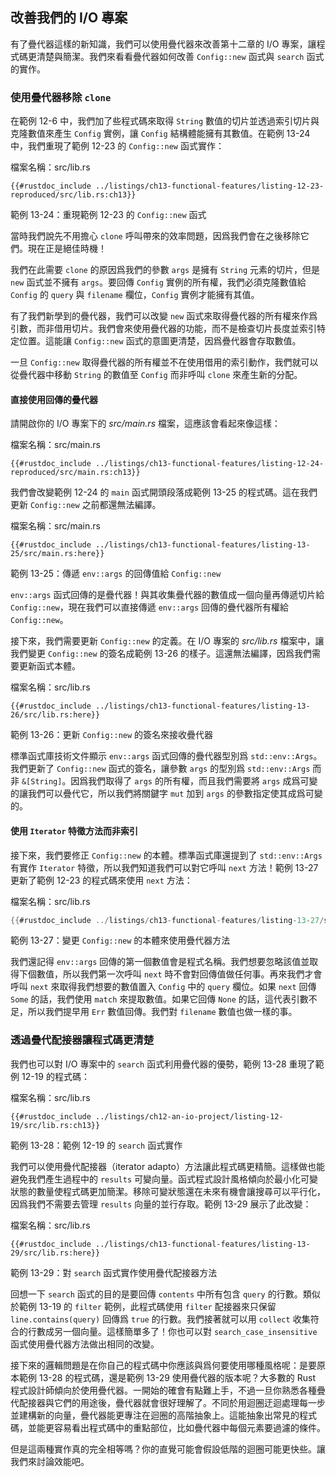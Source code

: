 ## 改善我們的 I/O 專案

有了疊代器這樣的新知識，我們可以使用疊代器來改善第十二章的 I/O 專案，讓程式碼更清楚與簡潔。我們來看看疊代器如何改善 `Config::new` 函式與 `search` 函式的實作。

### 使用疊代器移除 `clone`

在範例 12-6 中，我們加了些程式碼來取得 `String` 數值的切片並透過索引切片與克隆數值來產生 `Config` 實例，讓 `Config` 結構體能擁有其數值。在範例 13-24 中，我們重現了範例 12-23 的 `Config::new` 函式實作：

<span class="filename">檔案名稱：src/lib.rs</span>

```rust,ignore
{{#rustdoc_include ../listings/ch13-functional-features/listing-12-23-reproduced/src/lib.rs:ch13}}
```

<span class="caption">範例 13-24：重現範例 12-23 的 `Config::new` 函式</span>

當時我們說先不用擔心 `clone` 呼叫帶來的效率問題，因爲我們會在之後移除它們。現在正是絕佳時機！

我們在此需要 `clone` 的原因爲我們的參數 `args` 是擁有 `String` 元素的切片，但是 `new` 函式並不擁有 `args`。要回傳 `Config` 實例的所有權，我們必須克隆數值給 `Config` 的 `query` 與 `filename` 欄位，`Config` 實例才能擁有其值。

有了我們新學到的疊代器，我們可以改變 `new` 函式來取得疊代器的所有權來作爲引數，而非借用切片。我們會來使用疊代器的功能，而不是檢查切片長度並索引特定位置。這能讓 `Config::new` 函式的意圖更清楚，因爲疊代器會存取數值。

一旦 `Config::new` 取得疊代器的所有權並不在使用借用的索引動作，我們就可以從疊代器中移動 `String` 的數值至 `Config` 而非呼叫 `clone` 來產生新的分配。

#### 直接使用回傳的疊代器

請開啟你的 I/O 專案下的 *src/main.rs* 檔案，這應該會看起來像這樣：

<span class="filename">檔案名稱：src/main.rs</span>

```rust,ignore
{{#rustdoc_include ../listings/ch13-functional-features/listing-12-24-reproduced/src/main.rs:ch13}}
```

我們會改變範例 12-24 的 `main` 函式開頭段落成範例 13-25 的程式碼。這在我們更新 `Config::new` 之前都還無法編譯。

<span class="filename">檔案名稱：src/main.rs</span>

```rust,ignore
{{#rustdoc_include ../listings/ch13-functional-features/listing-13-25/src/main.rs:here}}
```

<span class="caption">範例 13-25：傳遞 `env::args` 的回傳值給 `Config::new`</span>

`env::args` 函式回傳的是疊代器！與其收集疊代器的數值成一個向量再傳遞切片給 `Config::new`，現在我們可以直接傳遞 `env::args` 回傳的疊代器所有權給 `Config::new`。

接下來，我們需要更新 `Config::new` 的定義。在 I/O 專案的 *src/lib.rs* 檔案中，讓我們變更 `Config::new` 的簽名成範例 13-26 的樣子。這還無法編譯，因爲我們需要更新函式本體。

<span class="filename">檔案名稱：src/lib.rs</span>

```rust,ignore
{{#rustdoc_include ../listings/ch13-functional-features/listing-13-26/src/lib.rs:here}}
```

<span class="caption">範例 13-26：更新 `Config::new` 的簽名來接收疊代器</span>

標準函式庫技術文件顯示 `env::args` 函式回傳的疊代器型別爲 `std::env::Args`。我們更新了 `Config::new` 函式的簽名，讓參數 `args` 的型別爲 `std::env::Args` 而非 `&[String]`。因爲我們取得了 `args` 的所有權，而且我們需要將 `args` 成爲可變的讓我們可以疊代它，所以我們將關鍵字 `mut` 加到 `args` 的參數指定使其成爲可變的。

#### 使用 `Iterator` 特徵方法而非索引

接下來，我們要修正 `Config::new` 的本體。標準函式庫還提到了 `std::env::Args` 有實作 `Iterator` 特徵，所以我們知道我們可以對它呼叫 `next` 方法！範例 13-27 更新了範例 12-23 的程式碼來使用 `next` 方法：

<span class="filename">檔案名稱：src/lib.rs</span>

```rust
{{#rustdoc_include ../listings/ch13-functional-features/listing-13-27/src/lib.rs:here}}
```

<span class="caption">範例 13-27：變更 `Config::new` 的本體來使用疊代器方法</span>

我們還記得 `env::args` 回傳的第一個數值會是程式名稱。我們想要忽略該值並取得下個數值，所以我們第一次呼叫 `next` 時不會對回傳值做任何事。再來我們才會呼叫 `next` 來取得我們想要的數值置入 `Config` 中的 `query` 欄位。如果 `next` 回傳 `Some` 的話，我們使用 `match` 來提取數值。如果它回傳 `None` 的話，這代表引數不足，所以我們提早用 `Err` 數值回傳。我們對 `filename` 數值也做一樣的事。

### 透過疊代配接器讓程式碼更清楚

我們也可以對 I/O 專案中的 `search` 函式利用疊代器的優勢，範例 13-28 重現了範例 12-19 的程式碼：

<span class="filename">檔案名稱：src/lib.rs</span>

```rust,ignore
{{#rustdoc_include ../listings/ch12-an-io-project/listing-12-19/src/lib.rs:ch13}}
```

<span class="caption">範例 13-28：範例 12-19 的 `search` 函式實作</span>

我們可以使用疊代配接器（iterator adapto）方法讓此程式碼更精簡。這樣做也能避免我們產生過程中的 `results` 可變向量。函式程式設計風格傾向於最小化可變狀態的數量使程式碼更加簡潔。移除可變狀態還在未來有機會讓搜尋可以平行化，因爲我們不需要去管理 `results` 向量的並行存取。範例 13-29 展示了此改變：

<span class="filename">檔案名稱：src/lib.rs</span>

```rust,ignore
{{#rustdoc_include ../listings/ch13-functional-features/listing-13-29/src/lib.rs:here}}
```

<span class="caption">範例 13-29：對 `search` 函式實作使用疊代配接器方法</span>

回想一下 `search` 函式的目的是要回傳 `contents` 中所有包含 `query` 的行數。類似於範例 13-19 的 `filter` 範例，此程式碼使用 `filter` 配接器來只保留 `line.contains(query)` 回傳爲 `true` 的行數。我們接著就可以用 `collect` 收集符合的行數成另一個向量。這樣簡單多了！你也可以對 `search_case_insensitive` 函式使用疊代器方法做出相同的改變。

接下來的邏輯問題是在你自己的程式碼中你應該與爲何要使用哪種風格呢：是要原本範例 13-28 的程式碼，還是範例 13-29 使用疊代器的版本呢？大多數的 Rust 程式設計師傾向於使用疊代器。一開始的確會有點難上手，不過一旦你熟悉各種疊代配接器與它們的用途後，疊代器就會很好理解了。不同於用迴圈迂迴處理每一步並建構新的向量，疊代器能更專注在迴圈的高階抽象上。這能抽象出常見的程式碼，並能更容易看出程式碼中的重點部位，比如疊代器中每個元素要過濾的條件。

但是這兩種實作真的完全相等嗎？你的直覺可能會假設低階的迴圈可能更快些。讓我們來討論效能吧。
